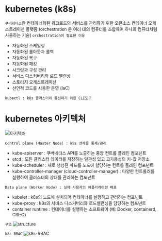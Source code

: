 # kubernetes (k8s)

`쿠버네티스`란 컨테이너화된 워크로드와 서비스를 관리하기 위한 오픈소스 컨테이너 오케스트레이션 플랫폼 (orchestration 은 여러 대의 컴퓨터를 조합하여 하나의 컴퓨터처럼 사용하는 기술)
`orchestration이 필요한 이유`

- 자동화된 스케일링
- 자동화된 롤아웃과 롤백
- 자동화된 복구
- 자동화된 패킹
- 시크릿과 구성 관리
- 서비스 디스커버리와 로드 밸런싱
- 스토리지 오케스트레이션
- 선언적 코드를 사용한 운영 (IaC)

`kubectl : k8s 클러스터와 통신하기 위한 CLI도구`

# kubernetes 아키텍처

![아키텍처](https://github.com/user-attachments/assets/7e29b990-c3af-4582-b94e-1dfd7afcbc33)

`Control plane (Master Node) : k8s 전체를 통제/관리`

- kube-apiserver : 쿠버네티스 API를 노출하는 중앙 컨트롤 플레인 컴포넌트
- etcd : 모든 클러스터 데이터를 저장하는 일관성 있고 고가용성의 키-값 저장소
- kube-scheduler : 새로 생성된 파드를 노드에 할당하는 컨트롤 플레인 컴포넌트
- kube-controller-manager (cloud-controller-manager) : 다양한 컨트롤러를 실행하여 클러스터의 상태를 관리하는 컴포넌트

`Data plane (Worker Node) : 실제 사용자의 애플리케이션 배포`

- kubelet : k8s의 노드에 설치되어 컨테이너를 실행하고 관리하는 컴포넌트
- kube-proxy : k8s의 서비스 디스커버리와 로드밸런싱을 담당하는 컴포넌트
- container runtime : 컨테이너를 실행하는 소프트웨어 (예: Docker, containerd, CRI-O)

`구조`
![structure](https://github.com/user-attachments/assets/872ab42f-61e5-4cb4-ac33-36f31a74e529)

`k8s RBAC`
![k8s-RBAC](https://github.com/user-attachments/assets/b7c27b30-014f-4678-9909-1fdaf4209b6d)
